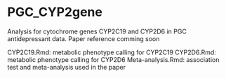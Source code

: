 # PGC_CYP2gene
Analysis for cytochrome genes CYP2C19 and CYP2D6 in PGC antidepressant data. 
Paper reference comming soon

CYP2C19.Rmd: metabolic phenotype calling for CYP2C19
CYP2D6.Rmd: metabolic phenotype calling for CYP2D6
Meta-analysis.Rmd: association test and meta-analysis used in the paper

